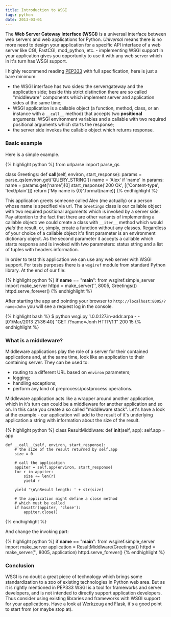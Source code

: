 ```yaml
---
title: Introduction to WSGI
tags: python
date: 2013-03-01
---
```


The **Web Server Gateway Interface (WSGI)** is a universal interface between web servers and web applications for Python. _Universal_ means there is no more need to design your application for a specific API interface of a web server like CGI, FastCGI, mod_python, etc. - implementing WSGI support in your application gives you opportunity to use it with any web server which in it's turn has WSGI support.  

I highly recommend reading [PEP333](http://www.python.org/dev/peps/pep-0333/) with full specification, here is just a bare minimum:

* the WSGI interface has two sides: the server/gateway and the application side; beside this strict distinction there are so called "middleware" components which implement server and application sides at the same time;
* WSGI application is a callable object (a function, method, class, or an instance with a `__call__` method) that accepts two **positional** arguments: WSGI environment variables and a callable with two required positional arguments which starts the response;
* the server side invokes the callable object which returns response.

### Basic example
Here is a simple example.

{% highlight python %}
from urlparse import parse_qs

class Greetings:
    def __call__(self, environ, start_response):
        params = parse_qs(environ.get('QUERY_STRING'))
        name = 'Alex'
        if 'name' in params:
            name = params.get('name')[0]
        start_response('200 Ok', [('Content-type', 'text/plain')])
        return ['My name is {0}'.format(name)]
{% endhighlight %}

This application greets someone called Alex (me actually) or a person whose name is specified via url. The `Greetings` class is our callable object with two required positional arguments which is invoked by a server side. Pay attention to the fact that there are other variants of implementing a callable object: we could create a class with `__iter__` method which would *yield* the result, or, simply, create a function without any classes. Regardless of your choice of a callable object it's first parameter is an environment dictionary object. As the second parameter it accepts a callable which starts response and is invoked with two parameters: status string and a list of tuples with headers information. 

In order to test this application we can use any web server with WSGI support. For tests purposes there is a `wsgiref` module from standard Python library. At the end of our file: 

{% highlight python %}
if __name__ == "__main__":
	from wsgiref.simple_server import make_server
	httpd = make_server('', 8005, Greetings())
	httpd.serve_forever()
{% endhighlight %}

After starting the app and pointing your browser to `http://localhost:8005/?name=John` you will see a request log in the console.

{% highlight bash %}
$ python wsgi.py 
1.0.0.127.in-addr.arpa - - [01/Mar/2013 21:36:40] "GET /?name=Jonh HTTP/1.1" 200 15
{% endhighlight %}

### What is a middleware?
Middleware applications play the role of a server for their contained applications and, at the same time, look like an application to their containing server. They can be used to:

* routing to a different URL based on `environ` parameters;
* logging;
* handling exceptions;
* perform any kind of preprocess/postprocess operations.

Middleware application acts like a wrapper around another application, which in it's turn can could be a middleware for another application and so on. In this case you create a so called "middleware stack". Let's have a look at the example - our application will add to the result of it's underlying application a string with information about the size of the result. 

{% highlight python %}
class ResultMiddlware:
    def __init__(self, app):
        self.app = app

    def __call__(self, environ, start_response):
        # the size of the result returned by self.app
        size = 0

        # call the application
        appiter = self.app(environ, start_response)
        for r in appiter:
            size += len(r)
            yield r

        yield '\n\nResult length: ' + str(size)

        # the application might define a close method
        # which must be called
        if hasattr(appiter, 'close'):
            appiter.close()
{% endhighlight %}

And change the invoking part:

{% highlight python %}
if __name__ == "__main__":
	from wsgiref.simple_server import make_server
    application = ResultMiddlware(Greetings())
    httpd = make_server('', 8005, application)
    httpd.serve_forever()
{% endhighlight %}

### Conclusion 
WSGI is no doubt a great piece of technology which brings some standardization to a zoo of existing technologies in Python web area. But as it is rightly mentioned in PEP333 WSGI is a tool for frameworks and server developers, and is not intended to directly support application developers. Thus consider using existing libraries and frameworks with WSGI support for your applications. Have a look at [Werkzeug](http://werkzeug.pocoo.org/) and [Flask](http://flask.pocoo.org/), it's a good point to start from (or maybe stop at).
